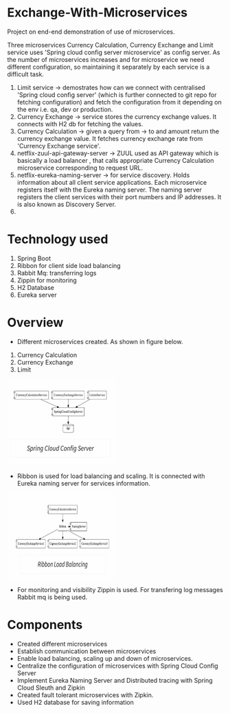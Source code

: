 # Exchange-With-Microservices
Project on end-end demonstration of use of microservices. 

Three microservices Currency Calculation, Currency Exchange and Limit service uses 'Spring cloud config server microservice' as config server. As the number of microservices increases and for microservice we need different configuration, so maintaining it separately by each service is a difficult task.
1. Limit service -> demostrates how can we connect with centralised 'Spring cloud config server' (which is further connected to git repo for fetching configuration) and fetch the configuration from it depending on the env i.e. qa, dev or production.
2. Currency Exchange -> service stores the currency exchange values. It connects with H2 db for fetching the values.
3. Currency Calculation -> given a query from -> to and amount return the currency exchange value. It fetches currency exchange rate from 'Currency Exchange service'.
4. netflix-zuul-api-gateway-server -> ZUUL used as API gateway which is basically a load balancer , that calls appropriate Currency Calculation microservice corresponding to request URL.
5. netflix-eureka-naming-server -> for service discovery. Holds information about all client service applications. Each microservice registers itself with the Eureka naming server. The naming server registers the client services with their port numbers and IP addresses. It is also known as Discovery Server.
6. 

# Technology used
1. Spring Boot
2. Ribbon for client side load balancing
3. Rabbit Mq: transferring logs
4. Zippin for monitoring 
5. H2 Database 
6. Eureka server 
# Overview
- Different microservices created. As shown in figure below.
1. Currency Calculation
2. Currency Exchange
3. Limit 
<img src="Images/overview.jpeg" width=250 height=200/>

- Ribbon is used for load balancing and scaling. It is connected with Eureka naming server for services information.
<img src="Images/Ribbon.jpeg" width=250 height=200/>

- For monitoring and visibility Zippin is used. For transfering log messages Rabbit mq is being used.

# Components
- Created different microservices
- Establish communication between microservices
- Enable load balancing, scaling up and down of microservices. 
- Centralize the configuration of microservices with Spring Cloud Config Server
- Implement Eureka Naming Server and Distributed tracing with Spring Cloud Sleuth and Zipkin
- Created fault tolerant microservices with Zipkin.
- Used H2 database for saving information
